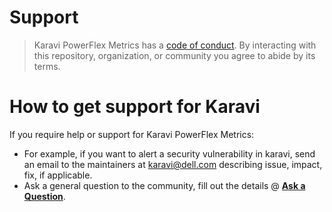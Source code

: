 # Support

> Karavi PowerFlex Metrics has a [code of conduct](./docs/CODE_OF_CONDUCT.md).
> By interacting with this repository, organization, or community you agree to
> abide by its terms.

# How to get support for Karavi

If you require help or support for Karavi PowerFlex Metrics: 
- For example, if you want to alert a security vulnerability in karavi, send an email to the maintainers at karavi@dell.com describing issue, impact, fix, if applicable. 
- Ask a general question to the community, fill out the details @ **[Ask a Question](https://github.com/dell/karavi-powerflex-metrics/issues/new?template=ask-a-question.md)**.
